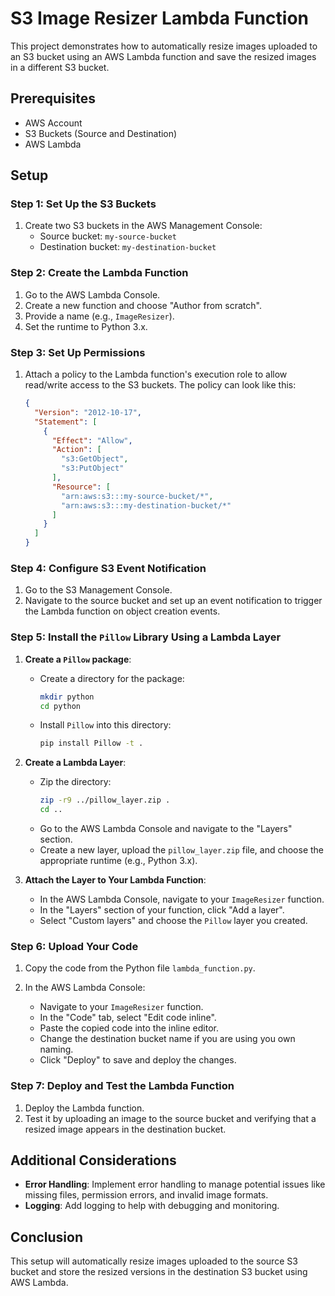 # S3 Image Resizer Lambda Function

This project demonstrates how to automatically resize images uploaded to an S3 bucket using an AWS Lambda function and save the resized images in a different S3 bucket.

## Prerequisites

- AWS Account
- S3 Buckets (Source and Destination)
- AWS Lambda

## Setup

### Step 1: Set Up the S3 Buckets

1. Create two S3 buckets in the AWS Management Console:
    - Source bucket: `my-source-bucket`
    - Destination bucket: `my-destination-bucket`

### Step 2: Create the Lambda Function

1. Go to the AWS Lambda Console.
2. Create a new function and choose "Author from scratch".
3. Provide a name (e.g., `ImageResizer`).
4. Set the runtime to Python 3.x.

### Step 3: Set Up Permissions

1. Attach a policy to the Lambda function's execution role to allow read/write access to the S3 buckets. The policy can look like this:

    ```json
    {
      "Version": "2012-10-17",
      "Statement": [
        {
          "Effect": "Allow",
          "Action": [
            "s3:GetObject",
            "s3:PutObject"
          ],
          "Resource": [
            "arn:aws:s3:::my-source-bucket/*",
            "arn:aws:s3:::my-destination-bucket/*"
          ]
        }
      ]
    }
    ```

### Step 4: Configure S3 Event Notification

1. Go to the S3 Management Console.
2. Navigate to the source bucket and set up an event notification to trigger the Lambda function on object creation events.

### Step 5: Install the `Pillow` Library Using a Lambda Layer

1. **Create a `Pillow` package**:
    - Create a directory for the package:
      ```sh
      mkdir python
      cd python
      ```
    - Install `Pillow` into this directory:
      ```sh
      pip install Pillow -t .
      ```

2. **Create a Lambda Layer**:
    - Zip the directory:
      ```sh
      zip -r9 ../pillow_layer.zip .
      cd ..
      ```
    - Go to the AWS Lambda Console and navigate to the "Layers" section.
    - Create a new layer, upload the `pillow_layer.zip` file, and choose the appropriate runtime (e.g., Python 3.x).

3. **Attach the Layer to Your Lambda Function**:
    - In the AWS Lambda Console, navigate to your `ImageResizer` function.
    - In the "Layers" section of your function, click "Add a layer".
    - Select "Custom layers" and choose the `Pillow` layer you created.

### Step 6: Upload Your Code

1. Copy the code from the Python file `lambda_function.py`.

2. In the AWS Lambda Console:
    - Navigate to your `ImageResizer` function.
    - In the "Code" tab, select "Edit code inline".
    - Paste the copied code into the inline editor.
    - Change the destination bucket name if you are using you own naming.
    - Click "Deploy" to save and deploy the changes.

### Step 7: Deploy and Test the Lambda Function

1. Deploy the Lambda function.
2. Test it by uploading an image to the source bucket and verifying that a resized image appears in the destination bucket.

## Additional Considerations

- **Error Handling**: Implement error handling to manage potential issues like missing files, permission errors, and invalid image formats.
- **Logging**: Add logging to help with debugging and monitoring.

## Conclusion

This setup will automatically resize images uploaded to the source S3 bucket and store the resized versions in the destination S3 bucket using AWS Lambda.
